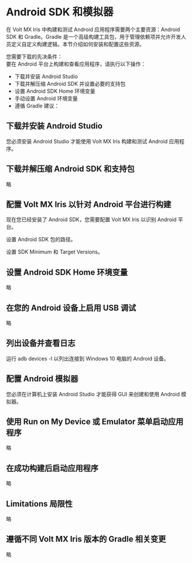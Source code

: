 # Android SDK 和模拟器
在 Volt MX Iris 中构建和测试 Android 应用程序需要两个主要资源：Android SDK 和 Gradle。Gradle 是一个高级构建工具包，用于管理依赖项并允许开发人员定义自定义构建逻辑。本节介绍如何安装和配置这些资源。

您需要下载的先决条件：  
要在 Android 平台上构建和查看应用程序，请执行以下操作：
* 下载并安装 Android Studio
* 下载并解压缩 Android SDK 并设置必要的支持包
* 设置 Android SDK Home 环境变量
* 手动设置 Android 环境变量
* 遵循 Gradle 建议：

## 下载并安装 Android Studio
您必须安装 Android Studio 才能使用 Volt MX Iris 构建和测试 Android 应用程序。

## 下载并解压缩 Android SDK 和支持包
略

## 配置 Volt MX Iris 以针对 Android 平台进行构建
现在您已经安装了 Android SDK，您需要配置 Volt MX Iris 以识别 Android 平台。

设置 Android SDK 包的路径。

设置 SDK Minimum 和 Target Versions。

## 设置 Android SDK Home 环境变量
略

## 在您的 Android 设备上启用 USB 调试
略

## 列出设备并查看日志
运行 adb devices -l 以列出连接到 Windows 10 电脑的 Android 设备。

## 配置 Android 模拟器
您必须在计算机上安装 Android Studio 才能获得 GUI 来创建和使用 Android 模拟器。

## 使用 Run on My Device 或 Emulator 菜单启动应用程序
略

## 在成功构建后启动应用程序
略

## Limitations 局限性
略

## 遵循不同 Volt MX Iris 版本的 Gradle 相关变更
略

